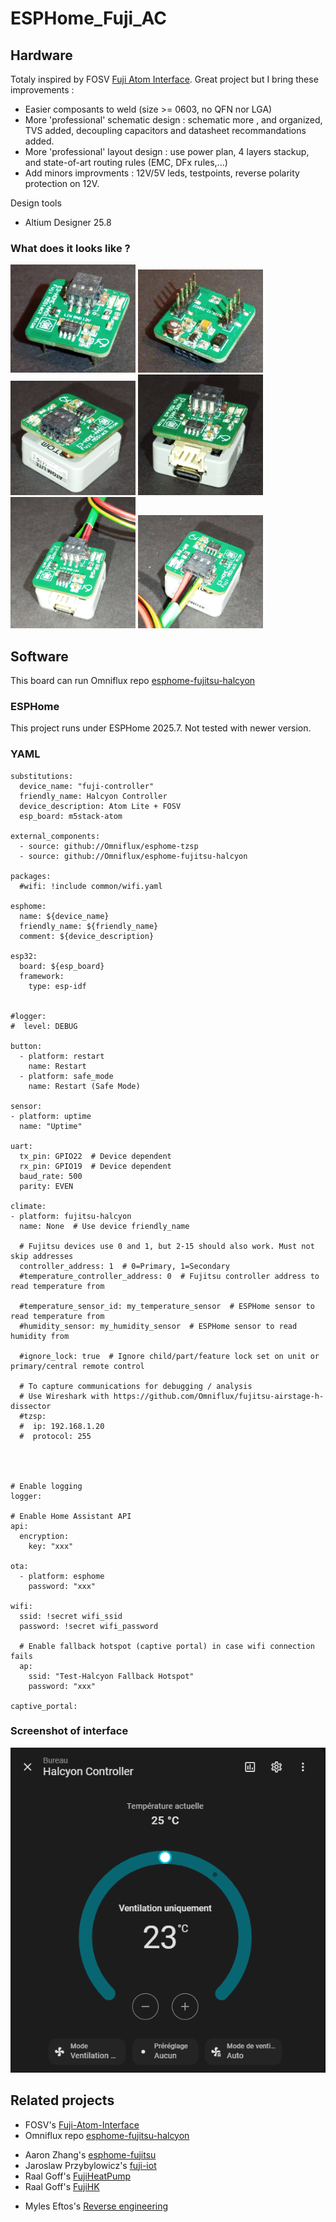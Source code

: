 # ESPHome_Fuji_AC

## Hardware

Totaly inspired by FOSV [Fuji Atom Interface](https://github.com/FOSV/Fuji-Atom-Interface). Great project but I bring these improvements :
- Easier composants to weld (size >= 0603, no QFN nor LGA)
- More 'professional' schematic design : schematic more , and organized, TVS added, decoupling capacitors and datasheet recommandations added.
- More 'professional' layout design : use power plan, 4 layers stackup, and state-of-art routing rules (EMC, DFx rules,...)
- Add minors improvments : 12V/5V leds, testpoints, reverse polarity protection on 12V.

Design tools
- Altium Designer 25.8

### What does it looks like ?

<img src="Documentation/img/PCB_ESPHome_FujiAC_1.jpg" alt="PCBA top side" width="200"/>
<img src="Documentation/img/PCB_ESPHome_FujiAC_3.jpg" alt="PCBA top side" width="200"/>

<img src="Documentation/img/PCB_M5Stack_ATOM.jpg" alt="PCBA top side" width="200"/>
<img src="Documentation/img/PCB_M5Stack_ATOM3.jpg" alt="PCBA top side" width="200"/>

<img src="Documentation/img/PCB_wired_M5Stack_ATOM3.jpg" alt="PCBA top side" width="200"/>
<img src="Documentation/img/PCB_wired_M5Stack_ATOM2.jpg" alt="PCBA top side" width="200"/>







## Software

This board can run Omniflux repo [esphome-fujitsu-halcyon](https://github.com/Omniflux/esphome-fujitsu-halcyon)

### ESPHome
This project runs under ESPHome 2025.7.
Not tested with newer version.

### YAML

```
substitutions:
  device_name: "fuji-controller"
  friendly_name: Halcyon Controller
  device_description: Atom Lite + FOSV
  esp_board: m5stack-atom

external_components:
  - source: github://Omniflux/esphome-tzsp
  - source: github://Omniflux/esphome-fujitsu-halcyon

packages:
  #wifi: !include common/wifi.yaml

esphome:
  name: ${device_name}
  friendly_name: ${friendly_name}
  comment: ${device_description}

esp32:
  board: ${esp_board}
  framework:
    type: esp-idf


#logger:
#  level: DEBUG

button:
  - platform: restart
    name: Restart
  - platform: safe_mode
    name: Restart (Safe Mode)

sensor:
- platform: uptime
  name: "Uptime"

uart:
  tx_pin: GPIO22  # Device dependent
  rx_pin: GPIO19  # Device dependent
  baud_rate: 500
  parity: EVEN

climate:
- platform: fujitsu-halcyon
  name: None  # Use device friendly_name

  # Fujitsu devices use 0 and 1, but 2-15 should also work. Must not skip addresses
  controller_address: 1  # 0=Primary, 1=Secondary
  #temperature_controller_address: 0  # Fujitsu controller address to read temperature from

  #temperature_sensor_id: my_temperature_sensor  # ESPHome sensor to read temperature from
  #humidity_sensor: my_humidity_sensor  # ESPHome sensor to read humidity from

  #ignore_lock: true  # Ignore child/part/feature lock set on unit or primary/central remote control

  # To capture communications for debugging / analysis
  # Use Wireshark with https://github.com/Omniflux/fujitsu-airstage-h-dissector
  #tzsp:
  #  ip: 192.168.1.20
  #  protocol: 255




# Enable logging
logger:

# Enable Home Assistant API
api:
  encryption:
    key: "xxx"

ota:
  - platform: esphome
    password: "xxx"

wifi:
  ssid: !secret wifi_ssid
  password: !secret wifi_password

  # Enable fallback hotspot (captive portal) in case wifi connection fails
  ap:
    ssid: "Test-Halcyon Fallback Hotspot"
    password: "xxx"

captive_portal:
```


### Screenshot of interface 
![Screenshot of interface](/Documentation/HA_interface.png)


## Related projects
- FOSV's [Fuji-Atom-Interface](https://github.com/FOSV/Fuji-Atom-Interface)
- Omniflux repo [esphome-fujitsu-halcyon](https://github.com/Omniflux/esphome-fujitsu-halcyon)
<!-- -->
- Aaron Zhang's [esphome-fujitsu](https://github.com/FujiHeatPump/esphome-fujitsu)
- Jaroslaw Przybylowicz's [fuji-iot](https://github.com/jaroslawprzybylowicz/fuji-iot)
- Raal Goff's [FujiHeatPump](https://github.com/unreality/FujiHeatPump)
- Raal Goff's [FujiHK](https://github.com/unreality/FujiHK)
<!-- -->
- Myles Eftos's [Reverse engineering](https://hackaday.io/project/19473-reverse-engineering-a-fujitsu-air-conditioner-unit)